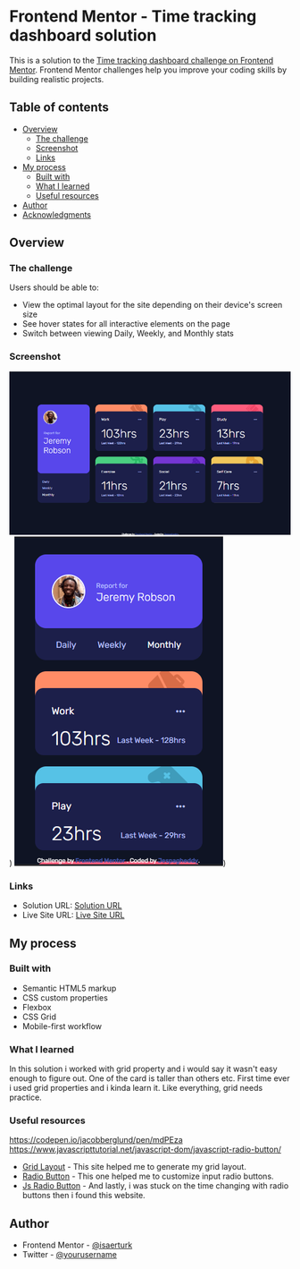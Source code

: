 # Frontend Mentor - Time tracking dashboard solution

This is a solution to the [Time tracking dashboard challenge on Frontend Mentor](https://www.frontendmentor.io/challenges/time-tracking-dashboard-UIQ7167Jw). Frontend Mentor challenges help you improve your coding skills by building realistic projects. 

## Table of contents

- [Overview](#overview)
  - [The challenge](#the-challenge)
  - [Screenshot](#screenshot)
  - [Links](#links)
- [My process](#my-process)
  - [Built with](#built-with)
  - [What I learned](#what-i-learned)
  - [Useful resources](#useful-resources)
- [Author](#author)
- [Acknowledgments](#acknowledgments)

## Overview

### The challenge

Users should be able to:

- View the optimal layout for the site depending on their device's screen size
- See hover states for all interactive elements on the page
- Switch between viewing Daily, Weekly, and Monthly stats

### Screenshot

![](/design/Screenshot_1.png))
![](/design/Screenshot_2.png))

### Links

- Solution URL: [Solution URL](https://www.frontendmentor.io/challenges/time-tracking-dashboard-UIQ7167Jw/hub/responsive-time-tracking-dashboard-vFJb_9K595)
- Live Site URL: [Live Site URL](https://isaerturk-ttd-github-io.pages.dev/)

## My process

### Built with

- Semantic HTML5 markup
- CSS custom properties
- Flexbox
- CSS Grid
- Mobile-first workflow

### What I learned

In this solution i worked with grid property and i would say it wasn't easy enough to figure out. One of the card is taller than others etc. First time ever i used grid properties and i kinda learn it. Like everything, grid needs practice. 

### Useful resources

https://codepen.io/jacobberglund/pen/mdPEza
https://www.javascripttutorial.net/javascript-dom/javascript-radio-button/
- [Grid Layout](https://grid.layoutit.com/) - This site helped me to generate my grid layout.
- [Radio Button](https://codepen.io/jacobberglund/pen/mdPEza) - This one helped me to customize input radio buttons.
- [Js Radio Button](https://www.javascripttutorial.net/javascript-dom/javascript-radio-button/) - And lastly, i was stuck on the time changing with radio buttons then i found this website. 

## Author

- Frontend Mentor - [@isaerturk](https://www.frontendmentor.io/profile/isaerturk)
- Twitter - [@yourusername](https://www.twitter.com/isaertrk)
